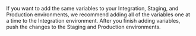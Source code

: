 If you want to add the same variables to your Integration, Staging, and Production environments, we recommend adding all of the variables one at a time to the Integration environment. After you finish adding variables, push the changes to the Staging and Production environments.